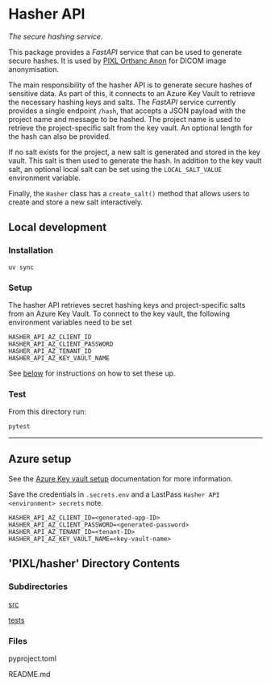 # Hasher API

_The secure hashing service_.

This package provides a _FastAPI_ service that can be used to generate secure hashes.
It is used by [PIXL Orthanc Anon](../orthanc/orthanc-anon/README.md) for DICOM image
anonymisation.

The main responsibility of the hasher API is to generate secure hashes of sensitive data. As part
of this, it connects to an Azure Key Vault to retrieve the necessary hashing keys and salts. The
_FastAPI_ service currently provides a single endpoint `/hash`, that accepts a JSON payload with
the project name and message to be hashed. The project name is used to retrieve the project-specific
salt from the key vault. An optional length for the hash can also be provided.

If no salt exists for the project, a new salt is generated and stored in the key vault. This salt is
then used to generate the hash. In addition to the key vault salt, an optional local salt can be set
using the `LOCAL_SALT_VALUE` environment variable.

Finally, the `Hasher` class has a `create_salt()` method that allows users to create and store
a new salt interactively.

## Local development

### Installation

```shell
uv sync
```

### Setup

The hasher API retrieves secret hashing keys and project-specific salts from an Azure Key Vault.
To connect to the key vault, the following environment variables need to be set

```
HASHER_API_AZ_CLIENT_ID
HASHER_API_AZ_CLIENT_PASSWORD
HASHER_API_AZ_TENANT_ID
HASHER_API_AZ_KEY_VAULT_NAME
```

See [below](#azure-setup) for instructions on how to set these up.


### Test

From this directory run:

```bash
pytest
```

---

## Azure setup

See the [Azure Key vault setup](../docs/setup/azure-keyvault.md) documentation for more information.

Save the credentials in `.secrets.env` and a LastPass `Hasher API <environment> secrets` note.

```
HASHER_API_AZ_CLIENT_ID=<generated-app-ID>
HASHER_API_AZ_CLIENT_PASSWORD=<generated-password>
HASHER_API_AZ_TENANT_ID=<tenant-ID>
HASHER_API_AZ_KEY_VAULT_NAME=<key-vault-name>
```

## 'PIXL/hasher' Directory Contents

### Subdirectories

[src](./src/README.md)

[tests](./tests/README.md)

### Files

pyproject.toml

README.md

